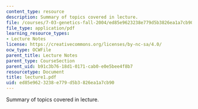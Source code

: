 ```yaml
---
content_type: resource
description: Summary of topics covered in lecture.
file: /courses/7-03-genetics-fall-2004/ed85e9623238e779d5b3826ea1a7cb90_lecture1.pdf
file_type: application/pdf
learning_resource_types:
- Lecture Notes
license: https://creativecommons.org/licenses/by-nc-sa/4.0/
ocw_type: OCWFile
parent_title: Lecture Notes
parent_type: CourseSection
parent_uid: b91c3b76-18d1-0171-cab0-e0e5bee4f8b7
resourcetype: Document
title: lecture1.pdf
uid: ed85e962-3238-e779-d5b3-826ea1a7cb90
---
```

Summary of topics covered in lecture.